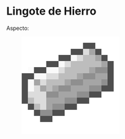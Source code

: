 # Lingote de Hierro

Aspecto:

<figure><img src="../../../../.gitbook/assets/image (6) (1) (1).png" alt=""><figcaption></figcaption></figure>
